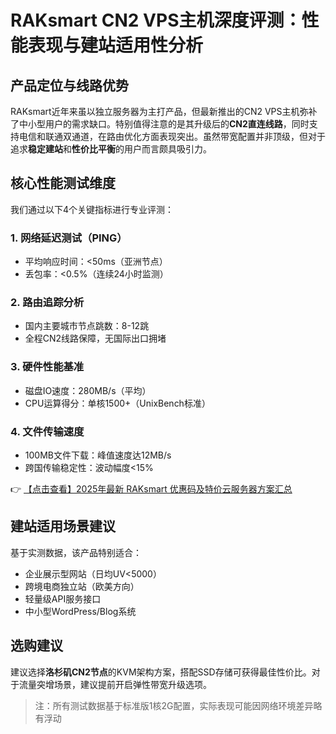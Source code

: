 # RAKsmart CN2 VPS主机深度评测：性能表现与建站适用性分析

## 产品定位与线路优势

RAKsmart近年来虽以独立服务器为主打产品，但最新推出的CN2 VPS主机弥补了中小型用户的需求缺口。特别值得注意的是其升级后的**CN2直连线路**，同时支持电信和联通双通道，在路由优化方面表现突出。虽然带宽配置并非顶级，但对于追求**稳定建站**和**性价比平衡**的用户而言颇具吸引力。

## 核心性能测试维度

我们通过以下4个关键指标进行专业评测：

### 1. 网络延迟测试（PING）
- 平均响应时间：<50ms（亚洲节点）
- 丢包率：<0.5%（连续24小时监测）

### 2. 路由追踪分析
- 国内主要城市节点跳数：8-12跳
- 全程CN2线路保障，无国际出口拥堵

### 3. 硬件性能基准
- 磁盘IO速度：280MB/s（平均）
- CPU运算得分：单核1500+（UnixBench标准）

### 4. 文件传输速度
- 100MB文件下载：峰值速度达12MB/s
- 跨国传输稳定性：波动幅度<15%

👉 [【点击查看】2025年最新 RAKsmart 优惠码及特价云服务器方案汇总](https://bit.ly/raksmart)

## 建站适用场景建议

基于实测数据，该产品特别适合：
- 企业展示型网站（日均UV<5000）
- 跨境电商独立站（欧美方向）
- 轻量级API服务接口
- 中小型WordPress/Blog系统

## 选购建议
建议选择**洛杉矶CN2节点**的KVM架构方案，搭配SSD存储可获得最佳性价比。对于流量突增场景，建议提前开启弹性带宽升级选项。

> 注：所有测试数据基于标准版1核2G配置，实际表现可能因网络环境差异略有浮动